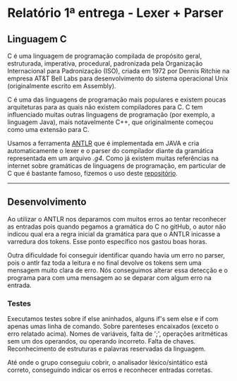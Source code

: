 # Relatório 1ª entrega - Lexer + Parser

## Linguagem C

C é uma linguagem de programação compilada de propósito geral, estruturada, imperativa, procedural, padronizada pela Organização Internacional para Padronização (ISO), criada em 1972 por Dennis Ritchie na empresa AT&T Bell Labs para desenvolvimento do sistema operacional Unix (originalmente escrito em Assembly).

C é uma das linguagens de programação mais populares e existem poucas arquiteturas para as quais não existem compiladores para C. C tem influenciado muitas outras linguagens de programação (por exemplo, a linguagem Java), mais notavelmente C++, que originalmente começou como uma extensão para C.

Usamos a ferramenta [ANTLR](https://www.antlr.org/) que é implementada em JAVA e cria automaticamente o lexer e o parser do compilador diante da gramática representada em um arquivo _.g4_. Como já existem muitas referências na internet sobre gramáticas de linguagens de programação, em particular de C que é bastante famoso, fizemos o uso deste [repositório](https://github.com/antlr/grammars-v4/tree/master/c).

---

## Desenvolvimento

Ao utilizar o ANTLR nos deparamos com muitos erros ao tentar reconhecer as entradas pois quando pegamos a gramática do C no gitHub, o autor não indicou qual era a regra inicial da gramática para que o ANTLR inicasse a varredura dos tokens. Esse ponto específico nos gastou boas horas. 

Outra dificuldade foi conseguir identificar quando havia um erro no parser, pois o antlr faz toda a leitura e no final devolve os tokens sem uma mensagem muito clara de erro. Nós conseguimos alterar essa detecção e o programa para com uma mensagem ao se deparar com algum erro na entrada.

### Testes

Executamos testes sobre if else aninhados, alguns if's sem else e if com apenas umas linha de comando. Sobre parenteses encaixados (exceto o erro relatado acima). Nomes de variáveis, falta de ';', operações aritméticas sem um dos operandos, ou operando incorreto. Falta de chaves. Reconhecimento de estruturas e palavras reservadas da linguagem.

Até onde o grupo conseguiu cobrir, o analisador léxico/sintático está correto, conseguindo indicar os erros e reconhecer entradas corretas.

